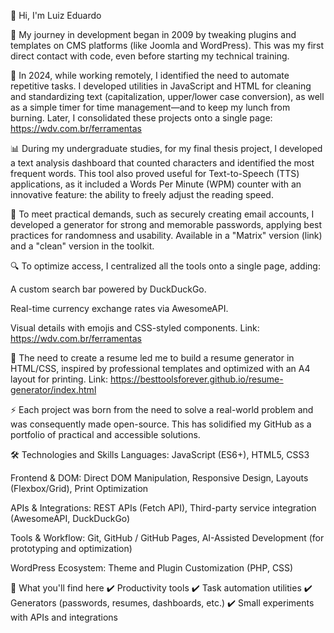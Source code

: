 👋 Hi, I'm Luiz Eduardo

📌 My journey in development began in 2009 by tweaking plugins and templates on CMS platforms (like Joomla and WordPress). This was my first direct contact with code, even before starting my technical training.

🔧 In 2024, while working remotely, I identified the need to automate repetitive tasks. I developed utilities in JavaScript and HTML for cleaning and standardizing text (capitalization, upper/lower case conversion), as well as a simple timer for time management—and to keep my lunch from burning.
Later, I consolidated these projects onto a single page: https://wdv.com.br/ferramentas

📊 During my undergraduate studies, for my final thesis project, I developed a text analysis dashboard that counted characters and identified the most frequent words. This tool also proved useful for Text-to-Speech (TTS) applications, as it included a Words Per Minute (WPM) counter with an innovative feature: the ability to freely adjust the reading speed.

🔐 To meet practical demands, such as securely creating email accounts, I developed a generator for strong and memorable passwords, applying best practices for randomness and usability. Available in a "Matrix" version (link) and a "clean" version in the toolkit.

🔍 To optimize access, I centralized all the tools onto a single page, adding:

A custom search bar powered by DuckDuckGo.

Real-time currency exchange rates via AwesomeAPI.

Visual details with emojis and CSS-styled components.
Link: https://wdv.com.br/ferramentas

📄 The need to create a resume led me to build a resume generator in HTML/CSS, inspired by professional templates and optimized with an A4 layout for printing.
Link: https://besttoolsforever.github.io/resume-generator/index.html

⚡ Each project was born from the need to solve a real-world problem and was consequently made open-source. This has solidified my GitHub as a portfolio of practical and accessible solutions.

🛠️ Technologies and Skills
Languages: JavaScript (ES6+), HTML5, CSS3

Frontend & DOM: Direct DOM Manipulation, Responsive Design, Layouts (Flexbox/Grid), Print Optimization

APIs & Integrations: REST APIs (Fetch API), Third-party service integration (AwesomeAPI, DuckDuckGo)

Tools & Workflow: Git, GitHub / GitHub Pages, AI-Assisted Development (for prototyping and optimization)

WordPress Ecosystem: Theme and Plugin Customization (PHP, CSS)

🚀 What you'll find here
✔️ Productivity tools
✔️ Task automation utilities
✔️ Generators (passwords, resumes, dashboards, etc.)
✔️ Small experiments with APIs and integrations
